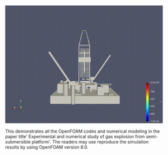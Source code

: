 ![img](https://github.com/Jihao222/OF-offshore-explosion/blob/main/jihao.gif)

This demonstrates all the OpenFOAM codes and numerical modeling in the paper title' Experimental and numerical study of gas explosion from 
semi-submersible platform'. The readers may use reproduce the simulation results by using OpenFOAM version 8.0.

